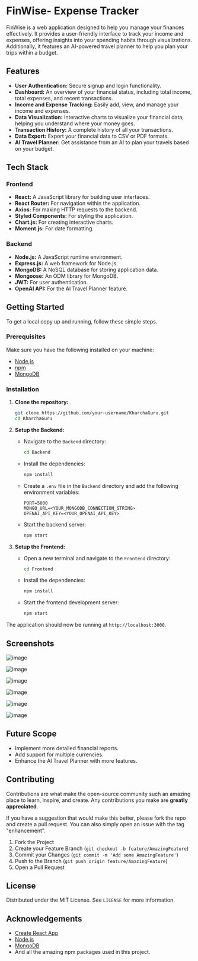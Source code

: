 # FinWise- Expense Tracker

FinWise is a web application designed to help you manage your finances effectively. It provides a user-friendly interface to track your income and expenses, offering insights into your spending habits through visualizations. Additionally, it features an AI-powered travel planner to help you plan your trips within a budget.
 
## Features

- **User Authentication:** Secure signup and login functionality.
- **Dashboard:** An overview of your financial status, including total income, total expenses, and recent transactions.
- **Income and Expense Tracking:** Easily add, view, and manage your income and expenses.
- **Data Visualization:** Interactive charts to visualize your financial data, helping you understand where your money goes.
- **Transaction History:** A complete history of all your transactions.
- **Data Export:** Export your financial data to CSV or PDF formats.
- **AI Travel Planner:** Get assistance from an AI to plan your travels based on your budget.

## Tech Stack

### Frontend

- **React:** A JavaScript library for building user interfaces.
- **React Router:** For navigation within the application.
- **Axios:** For making HTTP requests to the backend.
- **Styled Components:** For styling the application.
- **Chart.js:** For creating interactive charts.
- **Moment.js:** For date formatting.

### Backend

- **Node.js:** A JavaScript runtime environment.
- **Express.js:** A web framework for Node.js.
- **MongoDB:** A NoSQL database for storing application data.
- **Mongoose:** An ODM library for MongoDB.
- **JWT:** For user authentication.
- **OpenAI API:** For the AI Travel Planner feature.

## Getting Started

To get a local copy up and running, follow these simple steps.

### Prerequisites

Make sure you have the following installed on your machine:

- [Node.js](https://nodejs.org/)
- [npm](https://www.npmjs.com/)
- [MongoDB](https://www.mongodb.com/try/download/community)

### Installation

1.  **Clone the repository:**

    ```sh
    git clone https://github.com/your-username/KharchaGuru.git
    cd KharchaGuru
    ```

2.  **Setup the Backend:**

    - Navigate to the `Backend` directory:
      ```sh
      cd Backend
      ```
    - Install the dependencies:
      ```sh
      npm install
      ```
    - Create a `.env` file in the `Backend` directory and add the following environment variables:
      ```
      PORT=5000
      MONGO_URL=<YOUR_MONGODB_CONNECTION_STRING>
      OPENAI_API_KEY=<YOUR_OPENAI_API_KEY>
      ```
    - Start the backend server:
      ```sh
      npm start
      ```

3.  **Setup the Frontend:**

    - Open a new terminal and navigate to the `Frontend` directory:
      ```sh
      cd Frontend
      ```
    - Install the dependencies:
      ```sh
      npm install
      ```
    - Start the frontend development server:
      ```sh
      npm start
      ```

The application should now be running at `http://localhost:3000`.

## Screenshots

![image](https://github.com/user-attachments/assets/84b40cbc-c1be-47e0-8286-fe8ee786cf34)

![image](https://github.com/user-attachments/assets/6ba3084b-6bea-45c1-bbd5-355eea4d8060)


![image](https://github.com/user-attachments/assets/fad7047f-50b1-4a89-84fd-cb09e1c7a9ce)

![image](https://github.com/user-attachments/assets/755ea39b-b61a-41e7-9978-3375c645588b)


![image](https://github.com/user-attachments/assets/99dc3aa4-45ad-49cb-a473-0910021a3c11)

![image](https://github.com/user-attachments/assets/0583ed74-4fad-42c8-b7bd-b9fb97ea873a)


## Future Scope

- Implement more detailed financial reports.
- Add support for multiple currencies.
- Enhance the AI Travel Planner with more features.

## Contributing

Contributions are what make the open-source community such an amazing place to learn, inspire, and create. Any contributions you make are **greatly appreciated**.

If you have a suggestion that would make this better, please fork the repo and create a pull request. You can also simply open an issue with the tag "enhancement".

1.  Fork the Project
2.  Create your Feature Branch (`git checkout -b feature/AmazingFeature`)
3.  Commit your Changes (`git commit -m 'Add some AmazingFeature'`)
4.  Push to the Branch (`git push origin feature/AmazingFeature`)
5.  Open a Pull Request

## License

Distributed under the MIT License. See `LICENSE` for more information.

## Acknowledgements

- [Create React App](https://github.com/facebook/create-react-app)
- [Node.js](https://nodejs.org/)
- [MongoDB](https://www.mongodb.com/)
- And all the amazing npm packages used in this project. 

